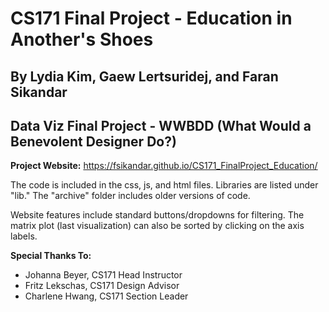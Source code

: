 # CS171 Final Project - Education in Another's Shoes
## By Lydia Kim, Gaew Lertsuridej, and Faran Sikandar
## Data Viz Final Project - WWBDD (What Would a Benevolent Designer Do?)

**Project Website:** https://fsikandar.github.io/CS171_FinalProject_Education/

The code is included in the css, js, and html files. Libraries are listed under "lib." The "archive" folder includes older versions of code.

Website features include standard buttons/dropdowns for filtering. The matrix plot (last visualization) can also be sorted by clicking on the axis labels.

**Special Thanks To:**

- Johanna Beyer, CS171 Head Instructor
- Fritz Lekschas, CS171 Design Advisor
- Charlene Hwang, CS171 Section Leader
